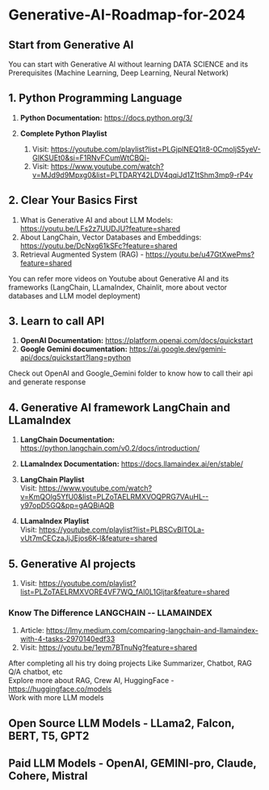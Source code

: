 # Generative-AI-Roadmap-for-2024

## Start from Generative AI
You can start with Generative AI without learning DATA SCIENCE and its Prerequisites (Machine Learning, Deep Learning, Neural Network)

## 1. Python Programming Language 
1. **Python Documentation:**  https://docs.python.org/3/   

2. **Complete Python Playlist**         
    1. Visit:   https://youtube.com/playlist?list=PLGjplNEQ1it8-0CmoljS5yeV-GlKSUEt0&si=F1RNvFCumWtCBQj-                
    2. Visit:   https://www.youtube.com/watch?v=MJd9d9Mpxg0&list=PLTDARY42LDV4qqiJd1Z1tShm3mp9-rP4v


## 2. Clear Your Basics First

1. What is Generative AI and about LLM Models:   https://youtu.be/LFs2z7UUDJU?feature=shared      
2. About LangChain, Vector Databases and Embeddings:   https://youtu.be/DcNxg61kSFc?feature=shared    
3. Retrieval Augmented System (RAG) - https://youtu.be/u47GtXwePms?feature=shared

You can refer more videos on Youtube about Generative AI and its frameworks (LangChain, LLamaIndex, Chainlit, more about vector databases and LLM model deployment)


## 3. Learn to call API
   1. **OpenAI Documentation:** https://platform.openai.com/docs/quickstart                  
   2. **Google Gemini documentation:** https://ai.google.dev/gemini-api/docs/quickstart?lang=python
      
Check out OpenAI and Google_Gemini folder to know how to call their api and generate response
    
## 4. Generative AI framework LangChain and LLamaIndex
   1. **LangChain Documentation:** https://python.langchain.com/v0.2/docs/introduction/           
   2. **LLamaIndex Documentation:** https://docs.llamaindex.ai/en/stable/
   
   3. **LangChain Playlist**            
    Visit: https://www.youtube.com/watch?v=KmQOlg5YfU0&list=PLZoTAELRMXVOQPRG7VAuHL--y97opD5GQ&pp=gAQBiAQB           

  4. **LLamaIndex Playlist**             
  Visit: https://youtube.com/playlist?list=PLBSCvBlTOLa-vUt7mCECzaJjJEjos6K-l&feature=shared          

  
## 5. Generative AI projects               
1. Visit: https://youtube.com/playlist?list=PLZoTAELRMXVORE4VF7WQ_fAl0L1Gljtar&feature=shared

### Know The Difference LANGCHAIN -- LLAMAINDEX
  1. Article: https://lmy.medium.com/comparing-langchain-and-llamaindex-with-4-tasks-2970140edf33          
  2. Visit: https://youtu.be/1eym7BTnuNg?feature=shared
  
 

After completing all his try doing projects Like Summarizer, Chatbot, RAG Q/A chatbot, etc           
Explore more about RAG, Crew AI, HuggingFace - https://huggingface.co/models           
Work with more LLM models 


## Open Source LLM Models - LLama2, Falcon, BERT, T5, GPT2
## Paid LLM Models - OpenAI, GEMINI-pro, Claude, Cohere, Mistral                        
                      

